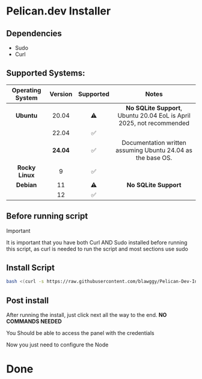 # Pelican.dev Installer

## Dependencies

- Sudo
- Curl

## Supported Systems:

| Operating System | Version | Supported | Notes |
|:----------------:|:-------:|:---------:|:------:|
| **Ubuntu**       | 20.04   | ⚠️︎       | **No SQLite Support**, Ubuntu 20.04 EoL is April 2025, not recommended |
|                  | 22.04   | ✅︎       |        |
|                  | **24.04** | ✅︎     | Documentation written assuming Ubuntu 24.04 as the base OS. |
| **Rocky Linux**  | 9       | ✅︎       |       |
| **Debian**       | 11      | ⚠️       | **No SQLite Support** |
|                  | 12      | ✅︎       |        |

## Before running script
> [!IMPORTANT] 
> It is important that you have both Curl AND Sudo installed before running this script, as curl is needed to run the script and most sections use sudo

## Install Script

```bash
bash <(curl -s https://raw.githubusercontent.com/blawggy/Pelican-Dev-Installer/main/Pelican_Installer.sh)
```


## Post install

After running the install, just click next all the way to the end. **NO COMMANDS NEEDED**

You Should be able to access the panel with the credentials

Now you just need to configure the Node

# Done
